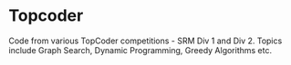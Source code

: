 # Topcoder
Code from various TopCoder competitions - SRM Div 1 and Div 2. Topics include Graph Search, Dynamic Programming, Greedy Algorithms etc.
